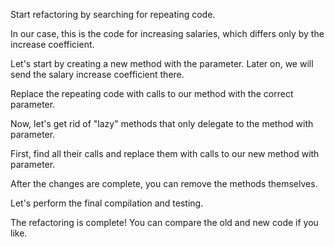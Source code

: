 Start refactoring by searching for repeating code.

In our case, this is the code for increasing salaries, which differs only by the increase coefficient.

Let's start by creating a new method with the parameter. Later on, we will send the salary increase coefficient there.

Replace the repeating code with calls to our method with the correct parameter.

Now, let's get rid of "lazy" methods that only delegate to the method with parameter.

First, find all their calls and replace them with calls to our new method with parameter.

After the changes are complete, you can remove the methods themselves.

Let's perform the final compilation and testing.

The refactoring is complete! You can compare the old and new code if you like.